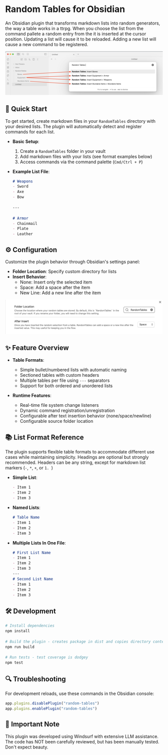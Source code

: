 # Random Tables for Obsidian

An Obsidian plugin that transforms markdown lists into random generators, the way a table works in a ttrpg. When you choose the list from the command pallete a random entry from the it is inserted at the cursor position. Updating a list will cause it to be reloaded. Adding a new list will cause a new command to be registered.

![Plugin Overview](https://github.com/mrkplt/obsidian-random-tables/blob/master/docs/images/overview.png?raw=true)

## 🚀 Quick Start

To get started, create markdown files in your `RandomTables` directory with your desired lists. The plugin will automatically detect and register commands for each list.

- **Basic Setup**:
  1. Create a `RandomTables` folder in your vault
  2. Add markdown files with your lists (see format examples below)
  3. Access commands via the command palette (`Cmd/Ctrl + P`)

- **Example List File**:
  ```markdown
  # Weapons 
  - Sword
  - Axe
  - Bow
  
  ---
  
  # Armor
  - Chainmail
  - Plate
  - Leather
  ```

## ⚙️ Configuration

Customize the plugin behavior through Obsidian's settings panel:

- **Folder Location**: Specify custom directory for lists
- **Insert Behavior**:
  - None: Insert only the selected item
  - Space: Add a space after the item
  - New Line: Add a new line after the item


![Plugin Settings](https://github.com/mrkplt/obsidian-random-tables/blob/master/docs/images/settings.png?raw=true)

## ✨ Feature Overview
- **Table Formats**:
  - Simple bullet/numbered lists with automatic naming
  - Sectioned tables with custom headers
  - Multiple tables per file using `---` separators
  - Support for both ordered and unordered lists

- **Runtime Features**:
  - Real-time file system change listeners
  - Dynamic command registration/unregistration
  - Configurable after text insertion behavior (none/space/newline)
  - Configurable source folder location

## 📚 List Format Reference

The plugin supports flexible table formats to accommodate different use cases while maintaining simplicity. Headings are optional but strongly recommended. Headers can be any string, except for markdown list markers (`-`, `*`, `+`, or `1. `)

- **Simple List**:
  ```markdown
  - Item 1
  - Item 2
  - Item 3
  ```

- **Named Lists**:
  ```markdown
  # Table Name
  - Item 1
  - Item 2
  - Item 3
  ```

- **Multiple Lists In One File**:
  ```markdown
  # First List Name
  - Item 1
  - Item 2
  - Item 3
  ---
  # Second List Name
  - Item 1
  - Item 2
  - Item 3
  ```

## 🛠 Development

```bash
# Install dependencies
npm install

# Build the plugin - creates package in dist and copies directory contents to local plugin directory on my system.
npm run build

# Run tests - test coverage is dodgey
npm test
```

## 🔍 Troubleshooting

For development reloads, use these commands in the Obsidian console:
```javascript
app.plugins.disablePlugin("random-tables")
app.plugins.enablePlugin("random-tables")
```

## 🚨 Important Note

This plugin was developed using Windsurf with extensive LLM assistance. The code has NOT been carefully reviewed, but has been manually tested. Don't expect beauty.
